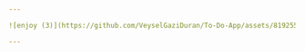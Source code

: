 ```yaml
---

![enjoy (3)](https://github.com/VeyselGaziDuran/To-Do-App/assets/81925500/619a5770-fc36-42f2-ad83-011dd78a3538)

---
```

